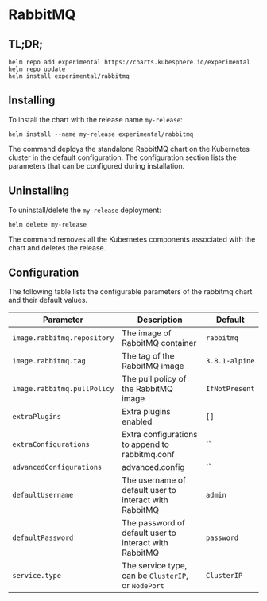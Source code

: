 # RabbitMQ

## TL;DR;

```console
helm repo add experimental https://charts.kubesphere.io/experimental
helm repo update
helm install experimental/rabbitmq
```

## Installing

To install the chart with the release name `my-release`:

```console
helm install --name my-release experimental/rabbitmq
```

The command deploys the standalone RabbitMQ chart on the Kubernetes cluster in the default configuration. The configuration section lists the parameters that can be configured during installation.

## Uninstalling

To uninstall/delete the `my-release` deployment:

```console
helm delete my-release
```

The command removes all the Kubernetes components associated with the chart and deletes the release.

## Configuration

The following table lists the configurable parameters of the rabbitmq chart and their default values.

Parameter | Description | Default
--- | --- | ---
`image.rabbitmq.repository` | The image of RabbitMQ container | `rabbitmq`
`image.rabbitmq.tag` | The tag of the RabbitMQ image | `3.8.1-alpine`
`image.rabbitmq.pullPolicy` | The pull policy of the RabbitMQ image | `IfNotPresent`
`extraPlugins` | Extra plugins enabled | `[]`
`extraConfigurations` | Extra configurations to append to rabbitmq.conf | ``
`advancedConfigurations` | advanced.config | ``
`defaultUsername` | The username of default user to interact with RabbitMQ | `admin`
`defaultPassword` | The password of default user to interact with RabbitMQ | `password`
`service.type` | The service type, can be `ClusterIP`, or `NodePort` | `ClusterIP`